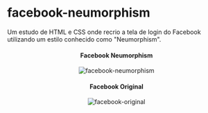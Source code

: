 # facebook-neumorphism
Um estudo de HTML  e CSS onde recrio a tela de login do Facebook utilizando um estilo conhecido como "Neumorphism".

<div align="center">
  <h4>Facebook Neumorphism</h4>
  <img align="center "alt="facebook-neumorphism" src="https://media.discordapp.net/attachments/900120779491004427/907996656551755776/facebook-neumorphism.png?width=993&height=473">
  <h4>Facebook Original</h4>
  <img align="center" alt="facebook-original" src="https://media.discordapp.net/attachments/900120779491004427/907996669931585587/facebook-original.png?width=1004&height=473">
</div>


